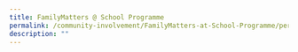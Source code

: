 ```yaml
---
title: FamilyMatters @ School Programme
permalink: /community-involvement/FamilyMatters-at-School-Programme/permalink/
description: ""
---
```

